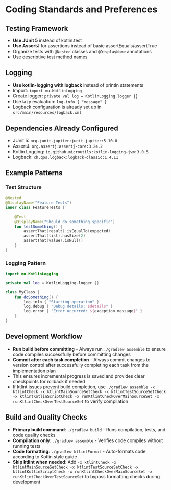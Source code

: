 # Coding Standards and Preferences

## Testing Framework
- **Use JUnit 5** instead of kotlin.test
- **Use AssertJ** for assertions instead of basic assertEquals/assertTrue
- Organize tests with `@Nested` classes and `@DisplayName` annotations
- Use descriptive test method names

## Logging
- **Use kotlin-logging with logback** instead of println statements
- Import: `import mu.KotlinLogging`
- Create logger: `private val log = KotlinLogging.logger {}`
- Use lazy evaluation: `log.info { "message" }`
- Logback configuration is already set up in `src/main/resources/logback.xml`

## Dependencies Already Configured
- JUnit 5: `org.junit.jupiter:junit-jupiter:5.10.0`
- AssertJ: `org.assertj:assertj-core:3.24.2`
- Kotlin Logging: `io.github.microutils:kotlin-logging-jvm:3.0.5`
- Logback: `ch.qos.logback:logback-classic:1.4.11`

## Example Patterns

### Test Structure
```kotlin
@Nested
@DisplayName("Feature Tests")
inner class FeatureTests {
    
    @Test
    @DisplayName("Should do something specific")
    fun testSomething() {
        assertThat(result).isEqualTo(expected)
        assertThat(list).hasSize(2)
        assertThat(value).isNull()
    }
}
```

### Logging Pattern
```kotlin
import mu.KotlinLogging

private val log = KotlinLogging.logger {}

class MyClass {
    fun doSomething() {
        log.info { "Starting operation" }
        log.debug { "Debug details: $details" }
        log.error { "Error occurred: ${exception.message}" }
    }
}
```

## Development Workflow
- **Run build before committing** - Always run `./gradlew assemble` to ensure code compiles successfully before committing changes
- **Commit after each task completion** - Always commit changes to version control after successfully completing each task from the implementation plan
- This ensures incremental progress is saved and provides clear checkpoints for rollback if needed
- If ktlint issues prevent build completion, use `./gradlew assemble -x ktlintCheck -x ktlintMainSourceSetCheck -x ktlintTestSourceSetCheck -x ktlintKotlinScriptCheck -x runKtlintCheckOverMainSourceSet -x runKtlintCheckOverTestSourceSet` to verify compilation

## Build and Quality Checks
- **Primary build command**: `./gradlew build` - Runs compilation, tests, and code quality checks
- **Compilation only**: `./gradlew assemble` - Verifies code compiles without running tests
- **Code formatting**: `./gradlew ktlintFormat` - Auto-formats code according to Kotlin style guide
- **Skip ktlint when needed**: Add `-x ktlintCheck -x ktlintMainSourceSetCheck -x ktlintTestSourceSetCheck -x ktlintKotlinScriptCheck -x runKtlintCheckOverMainSourceSet -x runKtlintCheckOverTestSourceSet` to bypass formatting checks during development